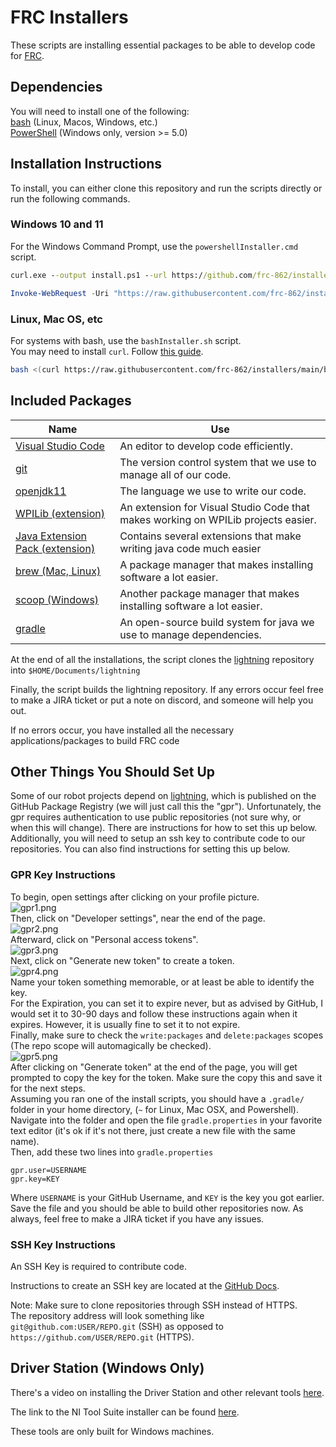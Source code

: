 # FRC Installers

These scripts are installing essential packages to be able to develop code for [FRC](https://www.firstinspires.org/robotics/frc).

## Dependencies

You will need to install one of the following:\
[bash](https://www.gnu.org/software/bash/) (Linux, Macos, Windows, etc.)\
[PowerShell](https://github.com/PowerShell/PowerShell) (Windows only, version >= 5.0)

## Installation Instructions

To install, you can either clone this repository and run the scripts directly or run the following commands.

### Windows 10 and 11

For the Windows Command Prompt, use the `powershellInstaller.cmd` script.

```cmd
curl.exe --output install.ps1 --url https://github.com/frc-862/installers/blob/main/powershellInstaller.cmd && ./install.ps1 && del ./install.ps1
```

```PowerShell
Invoke-WebRequest -Uri "https://raw.githubusercontent.com/frc-862/installers/main/powershellInstaller.ps1" -OutFile ".\install.ps1"; .\install.ps1; rm .\install.ps1
```

### Linux, Mac OS, etc

For systems with bash, use the `bashInstaller.sh` script.\
You may need to install `curl`. Follow [this guide](https://www.tecmint.com/install-curl-in-linux/).

```bash
bash <(curl https://raw.githubusercontent.com/frc-862/installers/main/bashInstaller.sh)
```

## Included Packages

Name | Use
--- | ---
[Visual Studio Code](https://code.visualstudio.com/) | An editor to develop code efficiently.
[git](https://git-scm.com/) | The version control system that we use to manage all of our code.
[openjdk11](https://openjdk.java.net/projects/jdk/11/) | The language we use to write our code.
[WPILib (extension)](https://wpilib.org/) | An extension for Visual Studio Code that makes working on WPILib projects easier.
[Java Extension Pack (extension)](https://marketplace.visualstudio.com/items?itemName=vscjava.vscode-java-pack) | Contains several extensions that make writing java code much easier
[brew (Mac, Linux)](https://brew.sh/) | A package manager that makes installing software a lot easier.
[scoop (Windows)](https://scoop.sh/) | Another package manager that makes installing software a lot easier.
[gradle](https://gradle.org/) | An open-source build system for java we use to manage dependencies.

At the end of all the installations, the script clones the [lightning](https://github.com/frc-862/lightning) repository into `$HOME/Documents/lightning`

Finally, the script builds the lightning repository. If any errors occur feel free to make a JIRA ticket or put a note on discord, and someone will help you out.

If no errors occur, you have installed all the necessary applications/packages to build FRC code

## Other Things You Should Set Up

Some of our robot projects depend on [lightning](https://github.com/frc-862/lightning), which is published on the GitHub Package Registry (we will just call this the "gpr"). Unfortunately, the gpr requires authentication to use public repositories (not sure why, or when this will change). There are instructions for how to set this up below.\
Additionally, you will need to setup an ssh key to contribute code to our repositories. You can also find instructions for setting this up below.

### GPR Key Instructions

To begin, open settings after clicking on your profile picture.\
![gpr1.png](https://github.com/frc-862/installers/raw/main/assets/gpr1.png)\
Then, click on "Developer settings", near the end of the page.\
![gpr2.png](https://github.com/frc-862/installers/raw/main/assets/gpr2.png)\
Afterward, click on "Personal access tokens".\
![gpr3.png](https://github.com/frc-862/installers/raw/main/assets/gpr3.png)\
Next, click on "Generate new token" to create a token.\
![gpr4.png](https://github.com/frc-862/installers/raw/main/assets/gpr4.png)\
Name your token something memorable, or at least be able to identify the key.\
For the Expiration, you can set it to expire never, but as advised by GitHub, I would set it to 30-90 days and follow these instructions again when it expires. However, it is usually fine to set it to not expire.\
Finally, make sure to check the `write:packages` and `delete:packages` scopes (The repo scope will automagically be checked).\
![gpr5.png](https://github.com/frc-862/installers/raw/main/assets/gpr5.png)\
After clicking on "Generate token" at the end of the page, you will get prompted to copy the key for the token. Make sure the copy this and save it for the next steps.\
Assuming you ran one of the install scripts, you should have a `.gradle/` folder in your home directory, (`~` for Linux, Mac OSX, and Powershell).\
Navigate into the folder and open the file `gradle.properties` in your favorite text editor (it's ok if it's not there, just create a new file with the same name).\
Then, add these two lines into `gradle.properties`

```properties
gpr.user=USERNAME
gpr.key=KEY
```

Where `USERNAME` is your GitHub Username, and `KEY` is the key you got earlier.\
Save the file and you should be able to build other repositories now. As always, feel free to make a JIRA ticket if you have any issues.

### SSH Key Instructions

An SSH Key is required to contribute code.

Instructions to create an SSH key are located at the [GitHub Docs](https://docs.github.com/en/github/authenticating-to-github/connecting-to-github-with-ssh/about-ssh).  

Note: Make sure to clone repositories through SSH instead of HTTPS.\
The repository address will look something like `git@github.com:USER/REPO.git` (SSH) as opposed to `https://github.com/USER/REPO.git` (HTTPS).

## Driver Station (Windows Only)

There's a video on installing the Driver Station and other relevant tools [here](https://drive.google.com/file/d/161bp7iFEciRYEJMP1MONmpF_pKdheI-W/view).

The link to the NI Tool Suite installer can be found [here](https://www.ni.com/en-us/support/downloads/drivers/download.frc-game-tools.html#369633).

These tools are only built for Windows machines.
